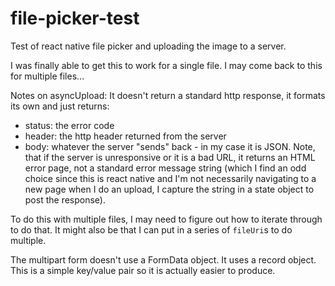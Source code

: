 # file-picker-test

Test of react native file picker and uploading the image to a server.

I was finally able to get this to work for a single file. I may come back to this for multiple files...

Notes on asyncUpload:
It doesn't return a standard http response, it formats its own and just returns:

- status: the error code
- header: the http header returned from the server
- body: whatever the server "sends" back - in my case it is JSON. Note, that if the server is unresponsive or it is a bad URL, it returns an HTML error page, not a standard error message string (which I find an odd choice since this is react native and I'm not necessarily navigating to a new page when I do an upload, I capture the string in a state object to post the response).

To do this with multiple files, I may need to figure out how to iterate through to do that. It might also be that I can put in a series of `fileUri`s to do multiple.

The multipart form doesn't use a FormData object. It uses a record object. This is a simple key/value pair so it is actually easier to produce.
